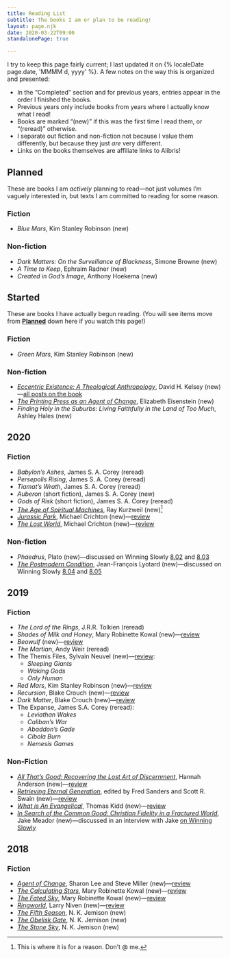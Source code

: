 ```yaml
---
title: Reading List
subtitle: The books I am or plan to be reading!
layout: page.njk
date: 2020-03-22T09:00
standalonePage: true

---
```


I try to keep this page fairly current; I last updated it on {% localeDate page.date, 'MMMM d, yyyy' %}. A few notes on the way this is organized and presented:

- In the “Completed” section and for previous years, entries appear in the order I finished the books.
- Previous years only include books from years where I actually know what I read!
- Books are marked “(new)” if this was the first time I read them, or “(reread)” otherwise.
- I separate out fiction and non-fiction not because I value them differently, but because they just *are* very different.
- Links on the books themselves are affiliate links to Alibris!

## Planned

These are books I am *actively* planning to read—not just volumes I’m vaguely interested in, but texts I am committed to reading for some reason.

### Fiction

- <cite>Blue Mars</cite>, Kim Stanley Robinson (new)

### Non-fiction

- <cite>Dark Matters: On the Surveillance of Blackness</cite>, Simone Browne (new)
- <cite>A Time to Keep</cite>, Ephraim Radner (new)
- <cite>Created in God’s Image</cite>, Anthony Hoekema (new)

## Started

These are books I have actually begun reading. (You will see items move from [<b>Planned</b>](#planned) down here if you watch this page!)

### Fiction

- <cite>Green Mars</cite>, Kim Stanley Robinson (new)

### Non-fiction

- [<cite>Eccentric Existence: A Theological Anthropology</cite>](https://click.linksynergy.com/deeplink?id=qvtf8Hp8DGA&mid=2653&murl=https%3A%2F%2Fwww.alibris.com%2FEccentric-Existence-A-Theological-Anthropology-David-H-Kelsey%2Fbook%2F11456539%3Fmatches%3D26), David H. Kelsey (new)—[all posts on the book](/topics/eccentric-existence/)
- [<cite>The Printing Press as an Agent of Change</cite>](https://click.linksynergy.com/deeplink?id=qvtf8Hp8DGA&mid=2653&murl=https%3A%2F%2Fwww.alibris.com%2FThe-Printing-Press-as-an-Agent-of-Change-Elizabeth-L-Eisenstein%2Fbook%2F5343362%3Fmatches%3D27&utm_source=chriskrycho&utm_medium=email&utm_campaign=retcons-across-the-sundering-seas-2020-12), Elizabeth Eisenstein (new)
- <cite>Finding Holy in the Suburbs: Living Faithfully in the Land of Too Much</cite>, Ashley Hales (new)

## 2020

### Fiction

- <cite>Babylon’s Ashes</cite>, James S. A. Corey (reread)
- <cite>Persepolis Rising</cite>, James S. A. Corey (reread)
- <cite>Tiamat’s Wrath</cite>, James S. A. Corey (reread)
- <cite>Auberon</cite> (short fiction), James S. A. Corey (new)
- <cite>Gods of Risk</cite> (short fiction), James S. A. Corey (reread)
- [<cite>The Age of Spiritual Machines</cite>](https://click.linksynergy.com/deeplink?id=qvtf8Hp8DGA&mid=2653&murl=https%3A%2F%2Fwww.alibris.com%2FThe-Age-of-Spiritual-Machines-Ray-Kurzweil-PhD%2Fbook%2F167799%3Fmatches%3D147), Ray Kurzweil (new)[^kurzweil]
- [<cite>Jurassic Park</cite>](https://click.linksynergy.com/deeplink?id=qvtf8Hp8DGA&mid=2653&murl=https%3A%2F%2Fwww.alibris.com%2FJurassic-Park-Michael-Crichton%2Fbook%2F3483033), Michael Crichton (new)—[review](/library/jurassic-park/)
- [<cite>The Lost World</cite>](https://click.linksynergy.com/deeplink?id=qvtf8Hp8DGA&mid=2653&murl=https%3A%2F%2Fwww.alibris.com%2FThe-Lost-World-Michael-Crichton%2Fbook%2F4049316%3Fmatches%3D1048), Michael Crichton (new)—[review](/library/the-lost-world/)

[^kurzweil]: This is where it is for a reason. Don’t @ me.

### Non-fiction

- <cite>Phaedrus</cite>, Plato (new)—discussed on Winning Slowly [8.02](https://winningslowly.org/8.02/) and [8.03](https://winningslowly.org/8.03/)
- [<cite>The Postmodern Condition</cite>](https://click.linksynergy.com/deeplink?id=qvtf8Hp8DGA&mid=2653&murl=https%3A%2F%2Fwww.alibris.com%2FThe-Postmodern-Condition-A-Report-on-Knowledge-Jean-Francois-Lyotard%2Fbook%2F5256171%3Fmatches%3D58), Jean-François Lyotard (new)—discussed on Winning Slowly [8.04](https://winningslowly.org/8.04/) and [8.05](https://winningslowly.org/8.05/)

## 2019

### Fiction

- <cite>The Lord of the Rings</cite>, J.R.R. Tolkien (reread)
- <cite>Shades of Milk and Honey</cite>, Mary Robinette Kowal (new)—[review](https://v4.chriskrycho.com/2019/review-shades-of-milk-and-honey.html)
- <cite>Beowulf</cite> (new)—[review](https://v4.chriskrycho.com/2019/beowulf-a-few-thoughts.html)
- <cite>The Martian</cite>, Andy Weir (reread)
- The Themis Files, Sylvain Neuvel (new)—[review](https://v4.chriskrycho.com/2019/review-the-themis-files.html):
	- <cite>Sleeping Giants</cite>
	- <cite>Waking Gods</cite>
	- <cite>Only Human</cite>
- <cite>Red Mars</cite>, Kim Stanley Robinson (new)—[review](/library/red-mars/)
- <cite>Recursion</cite>, Blake Crouch (new)—[review](/library/recursion/)
- <cite>Dark Matter</cite>, Blake Crouch (new)—[review](/library/dark-matter/)
- The Expanse, James S.A. Corey (reread):
	- <cite>Leviathan Wakes</cite>
	- <cite>Caliban’s War</cite>
	- <cite>Abaddon’s Gade</cite>
	- <cite>Cibola Burn</cite>
	- <cite>Nemesis Games</cite>

### Non-Fiction

- [<cite>All That’s Good: Recovering the Lost Art of Discernment</cite>](https://click.linksynergy.com/deeplink?id=qvtf8Hp8DGA&mid=2653&murl=https%3A%2F%2Fwww.alibris.com%2FAll-Thats-Good-Recovering-the-Lost-Art-of-Discernment-Hannah-Anderson%2Fbook%2F40621499), Hannah Anderson (new)—[review](https://v4.chriskrycho.com/2019/review-all-thats-good.html)
- [<cite>Retrieving Eternal Generation</cite>](https://click.linksynergy.com/deeplink?id=qvtf8Hp8DGA&mid=2653&murl=https%3A%2F%2Fwww.alibris.com%2FRetrieving-Eternal-Generation-Zondervan%2Fbook%2F38506657), edited by Fred Sanders and Scott R. Swain (new)—[review](https://v4.chriskrycho.com/2019/review-retrieving-eternal-generation.html)
- [<cite>What is An Evangelical</cite>](https://click.linksynergy.com/deeplink?id=qvtf8Hp8DGA&mid=2653&murl=https%3A%2F%2Fwww.alibris.com%2FWho-Is-an-Evangelical-The-History-of-a-Movement-in-Crisis-Thomas-S-Kidd%2Fbook%2F43567758), Thomas Kidd (new)—[review](https://v4.chriskrycho.com/2019/review-what-is-an-evangelical.html)
- [<cite>In Search of the Common Good: Christian Fidelity in a Fractured World</cite>](https://click.linksynergy.com/deeplink?id=qvtf8Hp8DGA&mid=2653&murl=https%3A%2F%2Fwww.alibris.com%2FIn-Search-of-the-Common-Good-Christian-Fidelity-in-a-Fractured-World-Jake-Meador%2Fbook%2F42719272), Jake Meador (new)—discussed in an interview with Jake [on Winning Slowly](https://winningslowly.org/standalone-episodes.05/)

## 2018

### Fiction

- [<cite>Agent of Change</cite>](https://click.linksynergy.com/deeplink?id=qvtf8Hp8DGA&mid=2653&murl=https%3A%2F%2Fwww.alibris.com%2FAgent-of-Change-Sharon-Lee%2Fbook%2F23072866), Sharon Lee and Steve Miller (new)—[review](https://v4.chriskrycho.com/2018/agent-of-change.html)
- [<cite>The Calculating Stars</cite>](https://click.linksynergy.com/deeplink?id=qvtf8Hp8DGA&mid=2653&murl=https%3A%2F%2Fwww.alibris.com%2FThe-Calculating-Stars-A-Lady-Astronaut-Novel-Mary-Robinette-Kowal%2Fbook%2F39801025), Mary Robinette Kowal (new)—[review](https://v4.chriskrycho.com/2018/the-calculating-stars.html)
- [<cite>The Fated Sky</cite>](https://click.linksynergy.com/deeplink?id=qvtf8Hp8DGA&mid=2653&murl=https%3A%2F%2Fwww.alibris.com%2FThe-Fated-Sky-A-Lady-Astronaut-Novel-Mary-Robinette-Kowal%2Fbook%2F40036198), Mary Robinette Kowal (new)—[review](https://v4.chriskrycho.com/2018/review-the-fated-sky.html)
- [<cite>Ringworld</cite>](https://click.linksynergy.com/deeplink?id=qvtf8Hp8DGA&mid=2653&murl=https%3A%2F%2Fwww.alibris.com%2FRingworld-Larry-Niven%2Fbook%2F5764809), Larry Niven (new)—[review](https://v4.chriskrycho.com/2018/ringworld-review.html)
- [<cite>The Fifth Season</cite>](https://click.linksynergy.com/deeplink?id=qvtf8Hp8DGA&mid=2653&murl=https%3A%2F%2Fwww.alibris.com%2FThe-Fifth-Season-N-K-Jemisin%2Fbook%2F31475116), N. K. Jemison (new)
- [<cite>The Obelisk Gate</cite>](https://click.linksynergy.com/deeplink?id=qvtf8Hp8DGA&mid=2653&murl=https%3A%2F%2Fwww.alibris.com%2FThe-Obelisk-Gate-N-K-Jemisin%2Fbook%2F34307835), N. K. Jemison (new)
- [<cite>The Stone Sky</cite>](https://click.linksynergy.com/deeplink?id=qvtf8Hp8DGA&mid=2653&murl=https%3A%2F%2Fwww.alibris.com%2FThe-Stone-Sky-N-K-Jemisin%2Fbook%2F38128431), N. K. Jemison (new)
